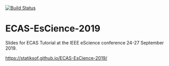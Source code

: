 [![Build Status](https://travis-ci.org/statiksof/ECAS-EsCience-2019.svg?branch=master)](https://travis-ci.org/statiksof/ECAS-EsCience-2019)

# ECAS-EsCience-2019
Slides for ECAS Tutorial at the IEEE eScience conference 24-27 September 2019.

https://statiksof.github.io/ECAS-EsCience-2019/
